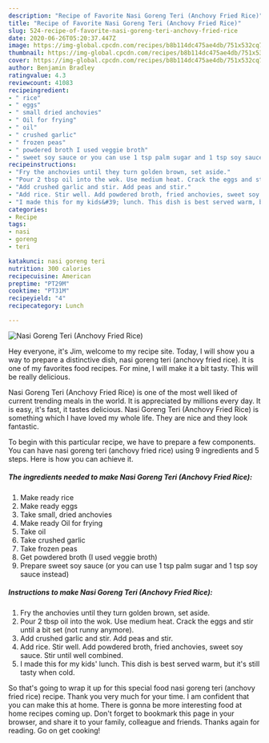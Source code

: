 ```yaml
---
description: "Recipe of Favorite Nasi Goreng Teri (Anchovy Fried Rice)"
title: "Recipe of Favorite Nasi Goreng Teri (Anchovy Fried Rice)"
slug: 524-recipe-of-favorite-nasi-goreng-teri-anchovy-fried-rice
date: 2020-06-26T05:20:37.447Z
image: https://img-global.cpcdn.com/recipes/b8b114dc475ae4db/751x532cq70/nasi-goreng-teri-anchovy-fried-rice-recipe-main-photo.jpg
thumbnail: https://img-global.cpcdn.com/recipes/b8b114dc475ae4db/751x532cq70/nasi-goreng-teri-anchovy-fried-rice-recipe-main-photo.jpg
cover: https://img-global.cpcdn.com/recipes/b8b114dc475ae4db/751x532cq70/nasi-goreng-teri-anchovy-fried-rice-recipe-main-photo.jpg
author: Benjamin Bradley
ratingvalue: 4.3
reviewcount: 41083
recipeingredient:
- " rice"
- " eggs"
- " small dried anchovies"
- " Oil for frying"
- " oil"
- " crushed garlic"
- " frozen peas"
- " powdered broth I used veggie broth"
- " sweet soy sauce or you can use 1 tsp palm sugar and 1 tsp soy sauce instead"
recipeinstructions:
- "Fry the anchovies until they turn golden brown, set aside."
- "Pour 2 tbsp oil into the wok. Use medium heat. Crack the eggs and stir until a bit set (not runny anymore)."
- "Add crushed garlic and stir. Add peas and stir."
- "Add rice. Stir well. Add powdered broth, fried anchovies, sweet soy sauce. Stir until well combined."
- "I made this for my kids&#39; lunch. This dish is best served warm, but it&#39;s still tasty when cold."
categories:
- Recipe
tags:
- nasi
- goreng
- teri

katakunci: nasi goreng teri 
nutrition: 300 calories
recipecuisine: American
preptime: "PT29M"
cooktime: "PT31M"
recipeyield: "4"
recipecategory: Lunch

---
```



![Nasi Goreng Teri (Anchovy Fried Rice)](https://img-global.cpcdn.com/recipes/b8b114dc475ae4db/751x532cq70/nasi-goreng-teri-anchovy-fried-rice-recipe-main-photo.jpg)

Hey everyone, it's Jim, welcome to my recipe site. Today, I will show you a way to prepare a distinctive dish, nasi goreng teri (anchovy fried rice). It is one of my favorites food recipes. For mine, I will make it a bit tasty. This will be really delicious.



Nasi Goreng Teri (Anchovy Fried Rice) is one of the most well liked of current trending meals in the world. It is appreciated by millions every day. It is easy, it's fast, it tastes delicious. Nasi Goreng Teri (Anchovy Fried Rice) is something which I have loved my whole life. They are nice and they look fantastic.


To begin with this particular recipe, we have to prepare a few components. You can have nasi goreng teri (anchovy fried rice) using 9 ingredients and 5 steps. Here is how you can achieve it.

<!--inarticleads1-->

##### The ingredients needed to make Nasi Goreng Teri (Anchovy Fried Rice):

1. Make ready  rice
1. Make ready  eggs
1. Take  small, dried anchovies
1. Make ready  Oil for frying
1. Take  oil
1. Take  crushed garlic
1. Take  frozen peas
1. Get  powdered broth (I used veggie broth)
1. Prepare  sweet soy sauce (or you can use 1 tsp palm sugar and 1 tsp soy sauce instead)




<!--inarticleads2-->

##### Instructions to make Nasi Goreng Teri (Anchovy Fried Rice):

1. Fry the anchovies until they turn golden brown, set aside.
1. Pour 2 tbsp oil into the wok. Use medium heat. Crack the eggs and stir until a bit set (not runny anymore).
1. Add crushed garlic and stir. Add peas and stir.
1. Add rice. Stir well. Add powdered broth, fried anchovies, sweet soy sauce. Stir until well combined.
1. I made this for my kids&#39; lunch. This dish is best served warm, but it&#39;s still tasty when cold.




So that's going to wrap it up for this special food nasi goreng teri (anchovy fried rice) recipe. Thank you very much for your time. I am confident that you can make this at home. There is gonna be more interesting food at home recipes coming up. Don't forget to bookmark this page in your browser, and share it to your family, colleague and friends. Thanks again for reading. Go on get cooking!
